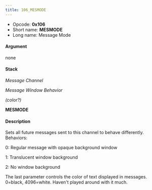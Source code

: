 ```yaml
---
title: 106_MESMODE
---
```


-   Opcode: **0x106**
-   Short name: **MESMODE**
-   Long name: Message Mode

#### Argument

none

#### Stack

  
*Message Channel*

*Message Window Behavior*

*(color?)*

**MESMODE**

#### Description

Sets all future messages sent to this channel to behave differently. Behaviors:

  
0: Regular message with opaque background window

1: Translucent window background

2: No window background

The last parameter controls the color of text displayed in messages. 0=black, 4096=white. Haven't played around with it much.
